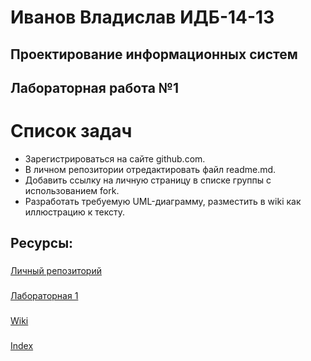 # Иванов Владислав ИДБ-14-13
## Проектирование информационных систем
## Лабораторная работа №1
# Список задач
* Зарегистрироваться на сайте github.com.
* В личном репозитории отредактировать файл readme.md.
* Добавить ссылку на личную страницу в списке группы с использованием fork.
* Разработать требуемую UML-диаграмму, разместить в wiki как иллюстрацию к тексту.
## Ресурсы:
### 
<a href="https://github.com/ironosier">Личный репозиторий</a>
### 
<a href="https://github.com/ironosier/ivanovvlad.github.io/wiki/Лабораторная-1.">Лабораторная 1</a>
### 
<a href="https://github.com/ironosier/ivanovvlad.github.io/wiki">Wiki</a>
### 
<a href="https://ironosier.github.io/ivanovvlad.github.io/index.html">Index</a>
